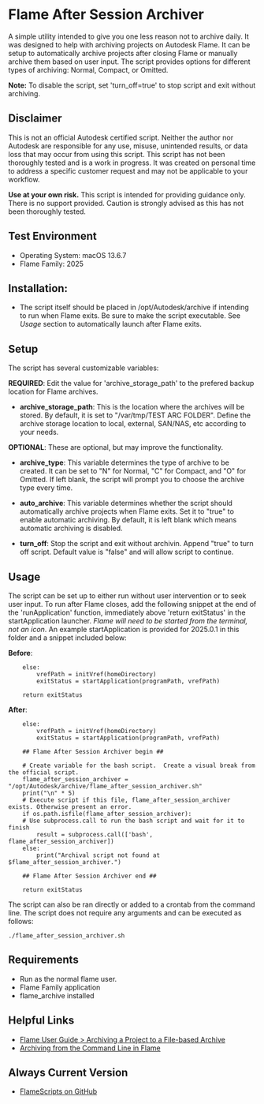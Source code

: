 # Flame After Session Archiver

A simple utility intended to give you one less reason not to archive daily.  It was
designed to help with archiving projects on Autodesk Flame. It can be setup to 
automatically archive projects after closing Flame or manually archive them based on user
input. The script provides options for different types of archiving: Normal, Compact,
or Omitted.

**Note:** To disable the script, set 'turn_off=true' to stop script and exit without
archiving.


## Disclaimer

This is not an official Autodesk certified script. Neither the author nor Autodesk are
responsible for any use, misuse, unintended results, or data loss that may occur from using
this script. This script has not been thoroughly tested and is a work in progress. It was
created on personal time to address a specific customer request and may not be applicable
to your workflow.

**Use at your own risk.**
This script is intended for providing guidance only. There is no support provided. Caution
is strongly advised as this has not been thoroughly tested.


## Test Environment

- Operating System: macOS 13.6.7
- Flame Family: 2025


## Installation:
- The script itself should be placed in /opt/Autodesk/archive if intending to run when
Flame exits.  Be sure to make the script executable.  See *Usage* section to automatically
launch after Flame exits.


## Setup
The script has several customizable variables:

**REQUIRED**: Edit the value for 'archive_storage_path' to the prefered backup location for Flame
archives.
- **archive_storage_path**: This is the location where the archives will be stored. By
default, it is set to "/var/tmp/TEST ARC FOLDER". Define the archive storage location to local,
external, SAN/NAS, etc according to your needs.

**OPTIONAL**: These are optional, but may improve the functionality.
- **archive_type**: This variable determines the type of archive to be created. It can
be set to "N" for Normal, "C" for Compact, and "O" for Omitted. If left blank, the script
will prompt you to choose the archive type every time.

- **auto_archive**: This variable determines whether the script should automatically
archive projects when Flame exits. Set it to "true" to enable automatic archiving. By
default, it is left blank which means automatic archiving is disabled.

- **turn_off**: Stop the script and exit without archivin.  Append "true" to turn off script.
Default value is "false" and will allow script to continue.


## Usage

The script can be set up to either run without user intervention or to seek user input.  To run
after Flame closes, add the following snippet at the end of the 'runApplication' function,
immediately above 'return exitStatus' in the startApplication launcher.  *Flame will need to be
started from the terminal, not an icon*.  An example startApplication is provided for 2025.0.1
in this folder and a snippet included below:

**Before**:
```
    else:
        vrefPath = initVref(homeDirectory)
        exitStatus = startApplication(programPath, vrefPath)

    return exitStatus
```

**After**:
```
    else:
        vrefPath = initVref(homeDirectory)
        exitStatus = startApplication(programPath, vrefPath)

    ## Flame After Session Archiver begin ##

    # Create variable for the bash script.  Create a visual break from the official script.
    flame_after_session_archiver = "/opt/Autodesk/archive/flame_after_session_archiver.sh"
    print("\n" * 5)
    # Execute script if this file, flame_after_session_archiver exists. Otherwise present an error.
    if os.path.isfile(flame_after_session_archiver):
    # Use subprocess.call to run the bash script and wait for it to finish
    	result = subprocess.call(['bash', flame_after_session_archiver])
    else:
    	print("Archival script not found at $flame_after_session_archiver.")

    ## Flame After Session Archiver end ##

    return exitStatus

```

The script can also be ran directly or added to a crontab from the command line. The
script does not require any arguments and can be executed as follows: 
```
./flame_after_session_archiver.sh
```

## Requirements

- Run as the normal flame user.
- Flame Family application
- flame_archive installed

## Helpful Links

- [Flame User Guide > Archiving a Project to a File-based Archive](https://help.autodesk.com/view/FLAME/2024/ENU/?guid=GUID-CD731E5D-6702-4B65-A2FD-FB1B5E52C733)
- [Archiving from the Command Line in Flame](https://help.autodesk.com/view/FLAME/2023/ENU/?guid=GUID-DA2C15AD-CAF8-41E8-BDB4-711DE6B7DECB)

## Always Current Version

- [FlameScripts on GitHub](https://github.com/flamescripts)
